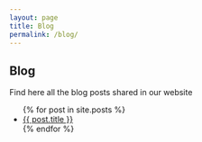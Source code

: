 ```yaml
---
layout: page
title: Blog
permalink: /blog/
---
```

## Blog

Find here all the blog posts shared in our website
<ul>
  {% for post in site.posts %}
    <li>
      <a href="{{ post.url }}">{{ post.title }}</a>
    </li>
  {% endfor %}
</ul>